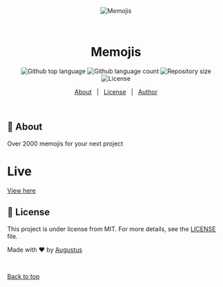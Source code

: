 <div align="center" id="top"> 
  <img src="./.github/app.gif" alt="Memojis" />

  &#xa0;

  <!-- <a href="https://memojis.netlify.app">Demo</a> -->
</div>

<h1 align="center">Memojis</h1>

<p align="center">
  <img alt="Github top language" src="https://img.shields.io/github/languages/top/augani/mem-repo?color=56BEB8">

  <img alt="Github language count" src="https://img.shields.io/github/languages/count/augani/mem-repo?color=56BEB8">

  <img alt="Repository size" src="https://img.shields.io/github/repo-size/augani/mem-repo?color=56BEB8">

  <img alt="License" src="https://img.shields.io/github/license/augani/mem-repo?color=56BEB8">

</p>

<!-- Status -->

<!-- <h4 align="center"> 
	🚧  Memojis 🚀 Under construction...  🚧
</h4> 

<hr> -->

<p align="center">
  <a href="#dart-about">About</a> &#xa0; | &#xa0; 
  <a href="#memo-license">License</a> &#xa0; | &#xa0;
  <a href="https://github.com/augani" target="_blank">Author</a>
</p>

<br>

## :dart: About ##

Over 2000 memojis for your next project

# Live 

[View here](https://mem-repo.vercel.app/)

## :memo: License ##

This project is under license from MIT. For more details, see the [LICENSE](LICENSE.md) file.


Made with :heart: by <a href="https://github.com/augani" target="_blank">Augustus</a>

&#xa0;

<a href="#top">Back to top</a>
